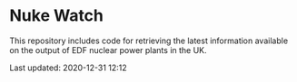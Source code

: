 # Nuke Watch

This repository includes code for retrieving the latest information available on the output of EDF nuclear power plants in the UK.

Last updated: 2020-12-31 12:12